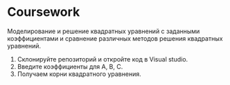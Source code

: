 # Coursework
Моделирование и решение квадратных уравнений с заданными коэффициентами и сравнение различных методов решения квадратных уравнений.
1. Склонируйте репозиторий и откройте код в Visual studio.
2. Введите коэффициенты для A, B, C.
3. Получаем корни квадратного уравнения.
